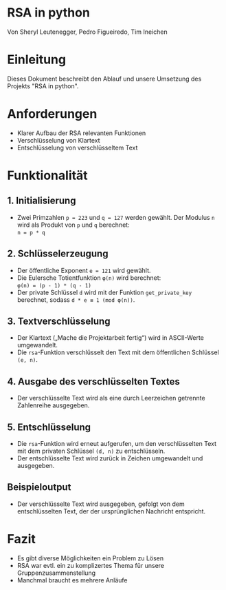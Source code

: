 # RSA in python
Von Sheryl Leutenegger, Pedro Figueiredo, Tim Ineichen

# Einleitung
Dieses Dokument beschreibt den Ablauf und unsere Umsetzung des Projekts "RSA in python".

# Anforderungen
- Klarer Aufbau der RSA relevanten Funktionen
- Verschlüsselung von Klartext
- Entschlüsselung von verschlüsseltem Text

# Funktionalität
## 1. Initialisierung
- Zwei Primzahlen `p = 223` und `q = 127` werden gewählt. Der Modulus `n` wird als Produkt von `p` und `q` berechnet:  
  `n = p * q`

## 2. Schlüsselerzeugung
- Der öffentliche Exponent `e = 121` wird gewählt.
- Die Eulersche Totientfunktion `φ(n)` wird berechnet:  
  `φ(n) = (p - 1) * (q - 1)`
- Der private Schlüssel `d` wird mit der Funktion `get_private_key` berechnet, sodass `d * e ≡ 1 (mod φ(n))`.

## 3. Textverschlüsselung
- Der Klartext („Mache die Projektarbeit fertig“) wird in ASCII-Werte umgewandelt.
- Die `rsa`-Funktion verschlüsselt den Text mit dem öffentlichen Schlüssel `(e, n)`.

## 4. Ausgabe des verschlüsselten Textes
- Der verschlüsselte Text wird als eine durch Leerzeichen getrennte Zahlenreihe ausgegeben.

## 5. Entschlüsselung
- Die `rsa`-Funktion wird erneut aufgerufen, um den verschlüsselten Text mit dem privaten Schlüssel `(d, n)` zu entschlüsseln.
- Der entschlüsselte Text wird zurück in Zeichen umgewandelt und ausgegeben.

## Beispieloutput
- Der verschlüsselte Text wird ausgegeben, gefolgt von dem entschlüsselten Text, der der ursprünglichen Nachricht entspricht.


# Fazit
- Es gibt diverse Möglichkeiten ein Problem zu Lösen
- RSA war evtl. ein zu komplizertes Thema für unsere Gruppenzusammenstellung
- Manchmal braucht es mehrere Anläufe
